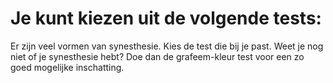 # Je kunt kiezen uit de volgende tests:

<tests list="graphemes,graphemes-kids"></tests>

Er zijn veel vormen van synesthesie. Kies de test die bij je past. Weet je nog niet of je synesthesie hebt? Doe dan de grafeem-kleur test voor een zo goed mogelijke inschatting.
